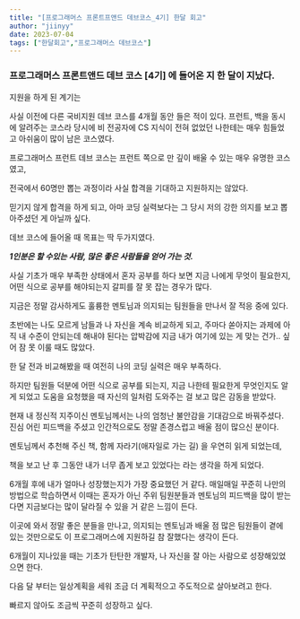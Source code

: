 ```yaml
---
title: "[프로그래머스 프론트프앤드 데브코스_4기] 한달 회고"
author: "jiinyy"
date: 2023-07-04
tags: ["한달회고","프로그래머스 데브코스"]
---
```


### 프로그래머스 프론트앤드 데브 코스 [4기] 에 들어온 지 한 달이 지났다.

지원을 하게 된 계기는

사실 이전에 다른 국비지원 데브 코스를 4개월 동안 들은 적이 있다. 프런트, 백을 동시에 알려주는 코스라 당시에 비 전공자에 CS 지식이 전혀 없었던 나한테는 매우 힘들었고 아쉬움이 많이 남은 코스였다.

프로그래머스 프런트 데브 코스는 프런트 쪽으로 만 깊이 배울 수 있는 매우 유명한 코스였고,

전국에서 60명만 뽑는 과정이라 사실 합격을 기대하고 지원하지는 않았다. 

믿기지 않게 합격을 하게 되고, 아마 코딩 실력보다는 그 당시 저의 강한 의지를 보고 뽑아주셨던 게 아닐까 싶다.

데브 코스에 들어올 때 목표는 딱 두가지였다.

***1인분은 할 수있는 사람, 많은 좋은 사람들을 얻어 가는 것.***

사실 기초가 매우 부족한 상태에서 혼자 공부를 하다 보면 지금 나에게 무엇이 필요한지, 어떤 식으로 공부를 해야되는지 갈피를 잘 못 잡는 경우가 많다.

지금은 정말 감사하게도 훌륭한 멘토님과 의지되는 팀원들을 만나서 잘 적응 중에 있다.

초반에는 나도 모르게 남들과 나 자신을 계속 비교하게 되고, 주마다 쏟아지는 과제에 아직 내 수준이 안되는데 해내야 된다는 압박감에 지금 내가 여기에 있는 게 맞는 건가.. 싶어 잠 못 이룰 때도 많았다.

한 달 전과 비교해봤을 때 여전히 나의 코딩 실력은 매우 부족하다.

하지만 팀원들 덕분에 어떤 식으로 공부를 되는지, 지금 나한테 필요한게 무엇인지도 알게 되었고 도움을 요청했을 때 자신의 일처럼 도와주는 걸 보고 많은 감동을 받았다.

현재 내 정신적 지주이신 멘토님께서는 나의 엄청난 불안감을 기대감으로 바꿔주셨다. 진심 어린 피드백을 주셨고 인간적으로도 정말 존경스럽고 배울 점이 많으신 분이다.

멘토님께서 추천해 주신 책, 함께 자라기(애자일로 가는 길) 을 우연히 읽게 되었는데,

책을 보고 난 후 그동안 내가 너무 좁게 보고 있었다는 라는 생각을 하게 되었다.

6개월 후에 내가 얼마나 성장했는지가 가장 중요했던 거 같다. 매일매일 꾸준히 나만의 방법으로 학습하면서 이때는 혼자가 아닌 주위 팀원분들과 멘토님의 피드백을 많이 받는다면 지금보다는 많이 달라질 수 있을 거 같은 느낌이 든다. 

이곳에 와서 정말 좋은 분들을 만나고, 의지되는 멘토님과 배울 점 많은 팀원들이 곁에 있는 것만으로도 이 프로그래머스에 지원하길 참 잘했다는 생각이 든다.

6개월이 지나있을 때는 기초가 탄탄한 개발자, 나 자신을 잘 아는 사람으로 성장해있었으면 한다.

다음 달 부터는 일상계획을 세워 조금 더 계획적으고 주도적으로 살아보려고 한다.

빠르지 않아도 조금씩 꾸준히 성장하고 싶다.